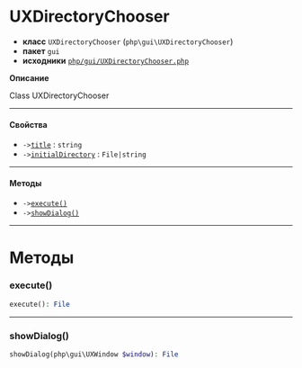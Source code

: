 # UXDirectoryChooser

- **класс** `UXDirectoryChooser` (`php\gui\UXDirectoryChooser`)
- **пакет** `gui`
- **исходники** [`php/gui/UXDirectoryChooser.php`](./src/main/resources/JPHP-INF/sdk/php/gui/UXDirectoryChooser.php)

**Описание**

Class UXDirectoryChooser

---

#### Свойства

- `->`[`title`](#prop-title) : `string`
- `->`[`initialDirectory`](#prop-initialdirectory) : `File|string`

---

#### Методы

- `->`[`execute()`](#method-execute)
- `->`[`showDialog()`](#method-showdialog)

---
# Методы

<a name="method-execute"></a>

### execute()
```php
execute(): File
```

---

<a name="method-showdialog"></a>

### showDialog()
```php
showDialog(php\gui\UXWindow $window): File
```